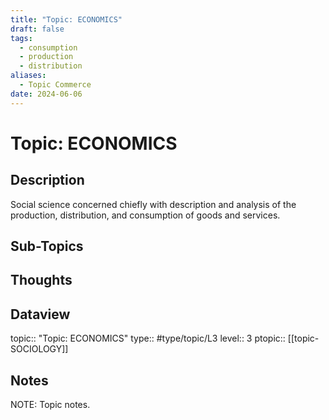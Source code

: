 ```yaml
---
title: "Topic: ECONOMICS"
draft: false
tags:
  - consumption
  - production
  - distribution
aliases:
  - Topic Commerce
date: 2024-06-06
---
```

# Topic: ECONOMICS
## Description
Social science concerned chiefly with description and analysis of the production, distribution, and consumption of goods and services.

## Sub-Topics


## Thoughts


## Dataview
topic:: "Topic: ECONOMICS"
type:: #type/topic/L3
level:: 3
ptopic:: [[topic-SOCIOLOGY]]

## Notes
NOTE: Topic notes.
